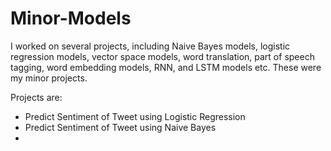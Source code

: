 # Minor-Models
I worked on several projects, including Naive Bayes models, logistic regression models, vector space models, word translation, part of speech tagging, word embedding models, RNN, and LSTM models etc. These were my minor projects.

Projects are:
* Predict Sentiment of Tweet using Logistic Regression
* Predict Sentiment of Tweet using Naive Bayes
* 